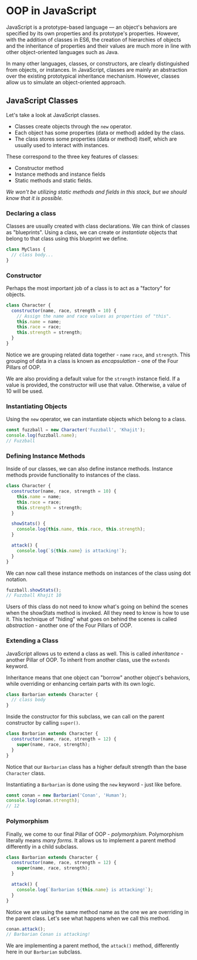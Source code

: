 # OOP in JavaScript

JavaScript is a prototype-based language — an object's behaviors are specified by its own properties and its prototype's properties. However, with the addition of classes in ES6, the creation of hierarchies of objects and the inheritance of properties and their values are much more in line with other object-oriented languages such as Java.

In many other languages, classes, or constructors, are clearly distinguished from objects, or instances. In JavaScript, classes are mainly an abstraction over the existing prototypical inheritance mechanism. However, classes allow us to simulate an object-oriented approach.

## JavaScript Classes

Let's take a look at JavaScript classes.

- Classes create objects through the `new` operator.
- Each object has some properties (data or method) added by the class.
- The class stores some properties (data or method) itself, which are usually used to interact with instances.

These correspond to the three key features of classes:

- Constructor method
- Instance methods and instance fields
- Static methods and static fields.

*We won't be utilizing static methods and fields in this stack, but we should know that it is possible.*

### Declaring a class
Classes are usually created with class declarations. We can think of classes as "blueprints". Using a class, we can create or *instantiate* objects that belong to that class using this blueprint we define.

```js
class MyClass {
  // class body...
}
```

### Constructor
Perhaps the most important job of a class is to act as a "factory" for objects.

```js
class Character {
  constructor(name, race, strength = 10) {
    // Assign the name and race values as properties of "this".
    this.name = name;
    this.race = race;
    this.strength = strength;
  }
}
```

Notice we are grouping related data together - `name` `race`, and `strength`. This grouping of data in a class is known as *encapsulation* - one of the Four Pillars of OOP.

We are also providing a default value for the `strength` instance field. If a value is provided, the constructor will use that value. Otherwise, a value of 10 will be used.

### Instantiating Objects

Using the `new` operator, we can instantiate objects which belong to a class. 

```js
const fuzzball = new Character('Fuzzball', 'Khajit');
console.log(fuzzball.name);
// Fuzzball
```

### Defining Instance Methods

Inside of our classes, we can also define instance methods. Instance methods provide functionality to instances of the class.

```js
class Character {
  constructor(name, race, strength = 10) {
    this.name = name;
    this.race = race;
    this.strength = strength;
  }

  showStats() {
    console.log(this.name, this.race, this.strength);
  }

  attack() {
    console.log(`${this.name} is attacking!`);
  }
}
```

We can now call these instance methods on instances of the class using dot notation.

```js
fuzzball.showStats();
// Fuzzball Khajit 10
```

Users of this class do not need to know what's going on behind the scenes when the showStats method is invoked. All they need to know is how to use it. This technique of "hiding" what goes on behind the scenes is called *abstraction* - another one of the Four Pillars of OOP.

### Extending a Class

JavaScript allows us to extend a class as well. This is called *inheritance* - another Pillar of OOP. To inherit from another class, use the `extends` keyword.

Inheritance means that one object can "borrow" another object's behaviors, while overriding or enhancing certain parts with its own logic.

```js
class Barbarian extends Character {
  // class body
}
```

Inside the constructor for this subclass, we can call on the parent constructor by calling `super()`.

```js
class Barbarian extends Character {
  constructor(name, race, strength = 12) {
    super(name, race, strength);
  }
}
```

Notice that our `Barbarian` class has a higher default strength than the base `Character` class.

Instantiating a `Barbarian` is done using the `new` keyword - just like before.

```js
const conan = new Barbarian('Conan', 'Human');
console.log(conan.strength);
// 12
```

### Polymorphism

Finally, we come to our final Pillar of OOP - *polymorphism*. Polymorphism literally means *many forms*. It allows us to implement a parent method differently in a child subclass.

```js
class Barbarian extends Character {
  constructor(name, race, strength = 12) {
    super(name, race, strength);
  }

  attack() {
    console.log(`Barbarian ${this.name} is attacking!`);
  }
}
```

Notice we are using the same method name as the one we are overriding in the parent class. Let's see what happens when we call this method.

```js
conan.attack();
// Barbarian Conan is attacking!
```

We are implementing a parent method, the `attack()` method, differently here in our `Barbarian` subclass.
